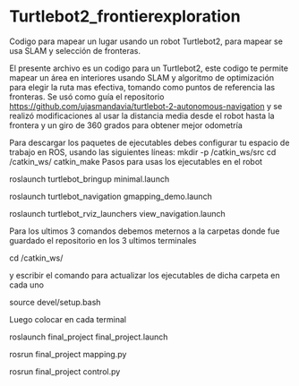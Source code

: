 # Turtlebot2_frontierexploration
Codigo para mapear un lugar usando un robot Turtlebot2, para mapear se usa SLAM y selección de fronteras.

El presente archivo es un codigo para un Turtlebot2, este codigo te permite mapear un área en interiores usando SLAM y algoritmo de optimización para elegir la ruta mas efectiva, tomando como puntos de referencia las fronteras. Se usó como guía el repositorio https://github.com/ujasmandavia/turtlebot-2-autonomous-navigation y se realizó modificaciones al usar la distancia media desde el robot hasta la frontera y un giro de 360 grados para obtener mejor odometría

Para descargar los paquetes de ejecutables debes configurar tu espacio de trabajo en ROS, usando las siguientes líneas:
mkdir -p /catkin_ws/src
cd /catkin_ws/
catkin_make
Pasos para usas los ejecutables en el robot

roslaunch turtlebot\_bringup minimal.launch

roslaunch turtlebot\_navigation gmapping\_demo.launch

roslaunch turtlebot\_rviz\_launchers view\_navigation.launch

Para los ultimos 3 comandos debemos meternos a la carpetas donde fue guardado el repositorio en los 3 ultimos terminales

cd /catkin_ws/

y escribir el comando para actualizar los ejecutables de dicha carpeta en cada uno

source devel/setup.bash

Luego colocar en cada terminal

roslaunch final\_project final\_project.launch

rosrun final\_project mapping.py

rosrun final\_project control.py
